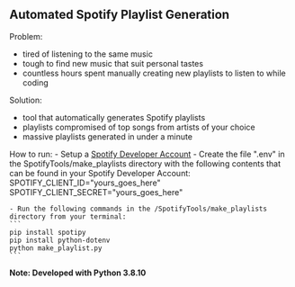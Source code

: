 ## Automated Spotify Playlist Generation
Problem:
- tired of listening to the same music
- tough to find new music that suit personal tastes
- countless hours spent manually creating new playlists to listen to while coding


Solution:
- tool that automatically generates Spotify playlists
- playlists compromised of top songs from artists of your choice
- massive playlists generated in under a minute


How to run:
    - Setup a [Spotify Developer Account](https://developer.spotify.com/documentation/web-api/quick-start/)
    - Create the file ".env" in the SpotifyTools/make_playlists directory with the following contents that can be found in your Spotify Developer Account:
        SPOTIFY_CLIENT_ID="yours_goes_here"
        SPOTIFY_CLIENT_SECRET="yours_goes_here"

    - Run the following commands in the /SpotifyTools/make_playlists directory from your terminal:
    ```
    pip install spotipy
    pip install python-dotenv
    python make_playlist.py
    ```

**Note: Developed with Python 3.8.10**
